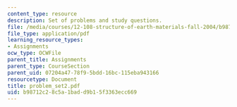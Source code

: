 ```yaml
---
content_type: resource
description: Set of problems and study questions.
file: /media/courses/12-108-structure-of-earth-materials-fall-2004/b98712c28c5a1badd9b15f3363ecc669_problem_set2.pdf
file_type: application/pdf
learning_resource_types:
- Assignments
ocw_type: OCWFile
parent_title: Assignments
parent_type: CourseSection
parent_uid: 07204a47-78f9-5bdd-16bc-115eba943166
resourcetype: Document
title: problem_set2.pdf
uid: b98712c2-8c5a-1bad-d9b1-5f3363ecc669
---
```

